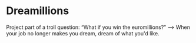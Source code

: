 # Dreamillions
Project part of a troll question: “What if you win the euromillions?” --> When your job no longer makes you dream, dream of what you'd like.
